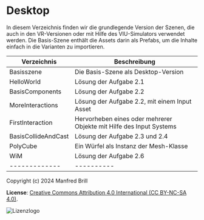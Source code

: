# Desktop

In diesem Verzeichnis finden wir die grundlegende Version der Szenen, die
auch in den VR-Versionen oder mit Hilfe des VIU-Simulators verwendet werden.
Die Basis-Szene enthält die Assets darin als Prefabs, um
die Inhalte einfach in die Varianten zu importieren.

| Verzeichnis         | Beschreibung    |
| -------------       | ---------- | 
| Basisszene          | Die Basis-Szene als Desktop-Version |
| HelloWorld          | Lösung der Aufgabe 2.1 |
| BasisComponents     | Lösung der Aufgabe 2.2 |
| MoreInteractions    | Lösung der Aufgabe 2.2, mit einem Input Asset |
| FirstInteraction    | Hervorheben eines oder mehrerer Objekte mit Hilfe des Input Systems |
| BasisCollideAndCast | Lösung der Aufgabe 2.3 und 2.4 |
| PolyCube            | Ein Würfel als Instanz der Mesh-Klasse |
| WiM                 | Lösung der Aufgabe 2.6 |
| -------------       | ---------- | 


Copyright (c) 2024 Manfred Brill

**License**: [Creative Commons Attribution 4.0 International (CC BY-NC-SA 4.0)](https://creativecommons.org/licenses/by-nc-sa/4.0/).  

![Lizenzlogo](https://licensebuttons.net/l/by-nc-sa/3.0/de/88x31.png)
